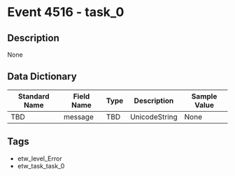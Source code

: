 # Event 4516 - task_0

## Description
None

## Data Dictionary
|Standard Name|Field Name|Type|Description|Sample Value|
|---|---|---|---|---|
|TBD|message|TBD|UnicodeString|None|None|

## Tags
* etw_level_Error
* etw_task_task_0